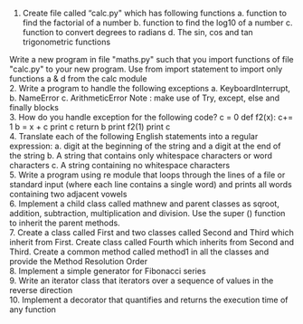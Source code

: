 1.	Create file called “calc.py" which has following functions
  a.	function to find the factorial of a number
  b.	function to find the log10 of a number
  c.	function to convert degrees to radians
  d.	The sin, cos and tan trigonometric functions

  Write a new program in file "maths.py" such that you import functions of file "calc.py" to your new program. Use from <module> import <function> statement to import only functions a & d from the calc module
<br>
2.	Write a program to handle the following exceptions
  a.	KeyboardInterrupt,
  b.	NameError
  c.	ArithmeticError
Note : make use of Try, except, else and finally blocks
<br>
3.	How do you handle exception for the following code? 
  c = 0
  def f2(x): 
    c+= 1
    b = x + c print c return b
  print f2(1) print c
<br>
4.	Translate each of the following English statements into a regular expression:
a.	digit at the beginning of the string and a digit at the end of the string
b.	A string that contains only whitespace characters or word characters
c.	A string containing no whitespace characters
<br>
5.	Write a program using re module that loops through the lines of a file or standard input (where each line contains a single word) and prints all words containing two adjacent vowels
<br>
6.	Implement a child class called mathnew and parent classes as sqroot, addition, subtraction, multiplication and division. Use the super () function to inherit the parent methods.
<br>
7.	Create a class called First and two classes called Second and Third which inherit from First. Create class called Fourth which inherits from Second and Third. Create a common method called method1 in all the classes and provide the Method Resolution Order
<br>
8.	Implement a simple generator for Fibonacci series
<br>
9.	Write an iterator class that iterators over a sequence of values in the reverse direction
<br>
10.	Implement a decorator that quantifies and returns the execution time of any function
